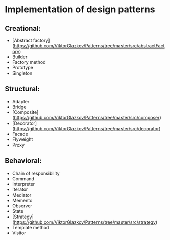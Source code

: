 Implementation of design patterns
=====================

Creational: 
-----------------------------------
   * [Abstract factory] (https://github.com/ViktorGlazkov/Patterns/tree/master/src/abstractFactory) 
   * Builder 
   * Factory method
   * Prototype
   * Singleton

Structural:
-----------------------------------
   * Adapter
   * Bridge 
   * [Composite] (https://github.com/ViktorGlazkov/Patterns/tree/master/src/composer) 
   * [Decorator] (https://github.com/ViktorGlazkov/Patterns/tree/master/src/decorator)
   * Facade
   * Flyweight
   * Proxy
    
Behavioral:
-----------------------------------
   * Chain of responsibility 
   * Command 
   * Interpreter 
   * Iterator
   * Mediator
   * Memento 
   * Observer
   * State 
   * [Strategy] (https://github.com/ViktorGlazkov/Patterns/tree/master/src/strategy) 
   * Template method 
   * Visitor